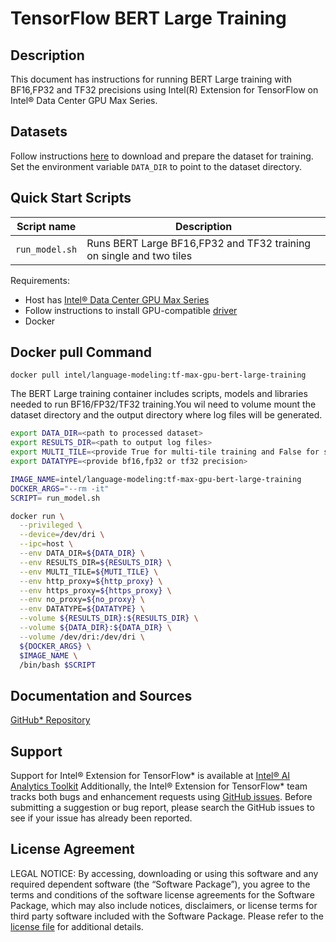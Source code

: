 # TensorFlow BERT Large Training 

## Description
This document has instructions for running BERT Large training with BF16,FP32 and TF32 precisions using Intel(R) Extension for TensorFlow on Intel® Data Center GPU Max Series.

## Datasets

Follow instructions [here](README.md#prepare-dataset) to download and prepare the dataset for training. Set the environment variable `DATA_DIR` to point to the dataset directory.

## Quick Start Scripts
| Script name | Description |
|-------------|-------------|
| `run_model.sh` | Runs BERT Large BF16,FP32 and TF32 training on single and two tiles |

Requirements:
* Host has [Intel® Data Center GPU Max Series](https://ark.intel.com/content/www/us/en/ark/products/series/232874/intel-data-center-gpu-max-series.html)
* Follow instructions to install GPU-compatible [driver](https://dgpu-docs.intel.com/driver/installation.html)
* Docker

## Docker pull Command
```
docker pull intel/language-modeling:tf-max-gpu-bert-large-training
```
The BERT Large training container includes scripts, models and libraries needed to run BF16/FP32/TF32 training.You wil need to volume mount the dataset directory and the output directory where log files will be generated. 

```bash
export DATA_DIR=<path to processed dataset>
export RESULTS_DIR=<path to output log files>
export MULTI_TILE=<provide True for multi-tile training and False for single tile training>
export DATATYPE=<provide bf16,fp32 or tf32 precision>

IMAGE_NAME=intel/language-modeling:tf-max-gpu-bert-large-training
DOCKER_ARGS="--rm -it"
SCRIPT= run_model.sh

docker run \
  --privileged \
  --device=/dev/dri \
  --ipc=host \
  --env DATA_DIR=${DATA_DIR} \
  --env RESULTS_DIR=${RESULTS_DIR} \
  --env MULTI_TILE=${MUTI_TILE} \
  --env http_proxy=${http_proxy} \
  --env https_proxy=${https_proxy} \
  --env no_proxy=${no_proxy} \
  --env DATATYPE=${DATATYPE} \
  --volume ${RESULTS_DIR}:${RESULTS_DIR} \
  --volume ${DATA_DIR}:${DATA_DIR} \
  --volume /dev/dri:/dev/dri \
  ${DOCKER_ARGS} \
  $IMAGE_NAME \
  /bin/bash $SCRIPT
  ```

## Documentation and Sources

[GitHub* Repository](https://github.com/IntelAI/models/tree/master/docker/max-gpu)

## Support
Support for Intel® Extension for TensorFlow* is available at [Intel® AI Analytics Toolkit](https://www.intel.com/content/www/us/en/developer/tools/oneapi/ai-analytics-toolkit.html#gs.qbretz) Additionally, the Intel® Extension for TensorFlow* team tracks both bugs and enhancement requests using [GitHub issues](https://github.com/intel/intel-extension-for-tensorflow/issues). Before submitting a suggestion or bug report, please search the GitHub issues to see if your issue has already been reported.

## License Agreement

LEGAL NOTICE: By accessing, downloading or using this software and any required dependent software (the “Software Package”), you agree to the terms and conditions of the software license agreements for the Software Package, which may also include notices, disclaimers, or license terms for third party software included with the Software Package. Please refer to the [license file](https://github.com/IntelAI/models/tree/master/third_party) for additional details.
